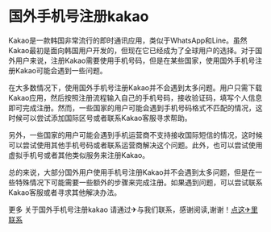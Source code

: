 # 国外手机号注册kakao

Kakao是一款韩国非常流行的即时通讯应用，类似于WhatsApp和Line。虽然Kakao最初是面向韩国用户开发的，但现在它已经成为了全球用户的选择。对于国外用户来说，注册Kakao需要使用手机号码，但是在某些国家，使用国外手机号注册Kakao可能会遇到一些问题。

在大多数情况下，使用国外手机号注册Kakao并不会遇到太多问题。用户只需下载Kakao应用，然后按照注册流程输入自己的手机号码，接收验证码，填写个人信息即可完成注册。然而，一些国家的用户可能会遇到手机号码格式不匹配的情况，这时候可以尝试添加国际区号或者联系Kakao客服寻求帮助。

另外，一些国家的用户可能会遇到手机运营商不支持接收国际短信的情况，这时候可以尝试使用其他手机号码或者联系运营商解决这个问题。此外，也可以尝试使用虚拟手机号或者其他类似服务来注册Kakao。

总的来说，大部分国外用户使用手机号注册Kakao并不会遇到太多问题，但是在一些特殊情况下可能需要一些额外的步骤来完成注册。如果遇到问题，可以尝试联系Kakao客服或者寻求其他解决办法。

更多 关于国外手机号注册kakao 请通过✈与我们联系，感谢阅读,谢谢！[点这✈里联系](https://gg.k02.cc)